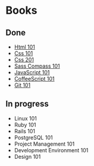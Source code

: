 # Books

## Done

* [Html 101](https://github.com/code2co/playbook/blob/master/development/training/html_101.md)
* [Css 101](https://github.com/code2co/playbook/blob/master/development/training/css_101.md)
* [Css 201](https://github.com/code2co/playbook/blob/master/development/training/css_201.md)
* [Sass Compass 101](https://github.com/code2co/playbook/blob/master/development/training/sass_compass_101.md)
* [JavaScript 101](https://github.com/code2co/playbook/blob/master/development/training/javascript_101.md)
* [CoffeeScript 101](https://github.com/code2co/playbook/blob/master/development/training/coffeescript_101.md)
* [Git 101](https://github.com/code2co/playbook/blob/master/development/training/git_101.md)

## In progress

* Linux 101
* Ruby 101
* Rails 101
* PostgreSQL 101
* Project Management 101
* Development Environment 101
* Design 101
